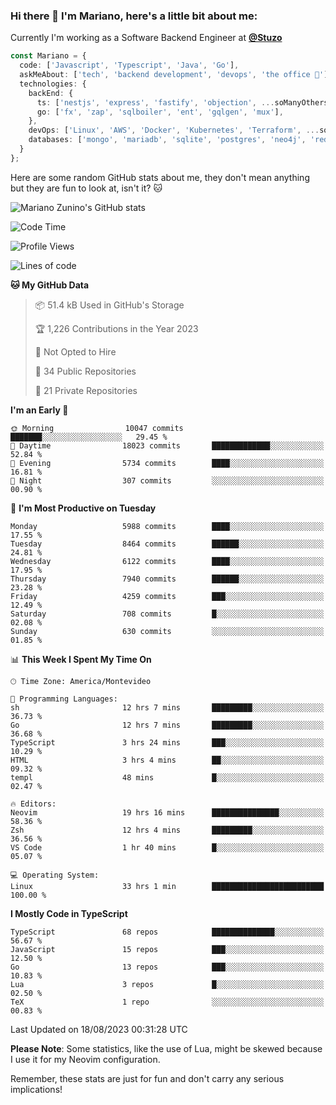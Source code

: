 ### Hi there 👋 I'm Mariano, here's a little bit about me:

Currently I'm working as a Software Backend Engineer at [**@Stuzo**](https://www.stuzo.com/)

```ts
const Mariano = {
  code: ['Javascript', 'Typescript', 'Java', 'Go'],
  askMeAbout: ['tech', 'backend development', 'devops', 'the office 💼'],
  technologies: {
    backEnd: {
      ts: ['nestjs', 'express', 'fastify', 'objection', ...soManyOthersFrameworks],
      go: ['fx', 'zap', 'sqlboiler', 'ent', 'gqlgen', 'mux'],
    },
    devOps: ['Linux', 'AWS', 'Docker', 'Kubernetes', 'Terraform', ...soManyOthersTools],
    databases: ['mongo', 'mariadb', 'sqlite', 'postgres', 'neo4j', 'redis', ...],
  }
};
```

Here are some random GitHub stats about me, they don't mean anything but they are fun to look at, isn't it? 🐱

![Mariano Zunino's GitHub stats](https://github-readme-stats.vercel.app/api?username=marianozunino&count_private=true&show_icons=true&theme=radical)

<!--START_SECTION:waka-->
![Code Time](http://img.shields.io/badge/Code%20Time-1%2C080%20hrs%2038%20mins-blue)

![Profile Views](http://img.shields.io/badge/Profile%20Views-0-blue)

![Lines of code](https://img.shields.io/badge/From%20Hello%20World%20I%27ve%20Written-10.9%20million%20lines%20of%20code-blue)

**🐱 My GitHub Data** 

> 📦 51.4 kB Used in GitHub's Storage 
 > 
> 🏆 1,226 Contributions in the Year 2023
 > 
> 🚫 Not Opted to Hire
 > 
> 📜 34 Public Repositories 
 > 
> 🔑 21 Private Repositories 
 > 
**I'm an Early 🐤** 

```text
🌞 Morning                10047 commits       ███████░░░░░░░░░░░░░░░░░░   29.45 % 
🌆 Daytime                18023 commits       █████████████░░░░░░░░░░░░   52.84 % 
🌃 Evening                5734 commits        ████░░░░░░░░░░░░░░░░░░░░░   16.81 % 
🌙 Night                  307 commits         ░░░░░░░░░░░░░░░░░░░░░░░░░   00.90 % 
```
📅 **I'm Most Productive on Tuesday** 

```text
Monday                   5988 commits        ████░░░░░░░░░░░░░░░░░░░░░   17.55 % 
Tuesday                  8464 commits        ██████░░░░░░░░░░░░░░░░░░░   24.81 % 
Wednesday                6122 commits        ████░░░░░░░░░░░░░░░░░░░░░   17.95 % 
Thursday                 7940 commits        ██████░░░░░░░░░░░░░░░░░░░   23.28 % 
Friday                   4259 commits        ███░░░░░░░░░░░░░░░░░░░░░░   12.49 % 
Saturday                 708 commits         █░░░░░░░░░░░░░░░░░░░░░░░░   02.08 % 
Sunday                   630 commits         ░░░░░░░░░░░░░░░░░░░░░░░░░   01.85 % 
```


📊 **This Week I Spent My Time On** 

```text
🕑︎ Time Zone: America/Montevideo

💬 Programming Languages: 
sh                       12 hrs 7 mins       █████████░░░░░░░░░░░░░░░░   36.73 % 
Go                       12 hrs 7 mins       █████████░░░░░░░░░░░░░░░░   36.68 % 
TypeScript               3 hrs 24 mins       ███░░░░░░░░░░░░░░░░░░░░░░   10.29 % 
HTML                     3 hrs 4 mins        ██░░░░░░░░░░░░░░░░░░░░░░░   09.32 % 
templ                    48 mins             █░░░░░░░░░░░░░░░░░░░░░░░░   02.47 % 

🔥 Editors: 
Neovim                   19 hrs 16 mins      ███████████████░░░░░░░░░░   58.36 % 
Zsh                      12 hrs 4 mins       █████████░░░░░░░░░░░░░░░░   36.56 % 
VS Code                  1 hr 40 mins        █░░░░░░░░░░░░░░░░░░░░░░░░   05.07 % 

💻 Operating System: 
Linux                    33 hrs 1 min        █████████████████████████   100.00 % 
```

**I Mostly Code in TypeScript** 

```text
TypeScript               68 repos            ██████████████░░░░░░░░░░░   56.67 % 
JavaScript               15 repos            ███░░░░░░░░░░░░░░░░░░░░░░   12.50 % 
Go                       13 repos            ███░░░░░░░░░░░░░░░░░░░░░░   10.83 % 
Lua                      3 repos             █░░░░░░░░░░░░░░░░░░░░░░░░   02.50 % 
TeX                      1 repo              ░░░░░░░░░░░░░░░░░░░░░░░░░   00.83 % 
```




 Last Updated on 18/08/2023 00:31:28 UTC
<!--END_SECTION:waka-->

**Please Note**: Some statistics, like the use of Lua, might be skewed because I use it for my Neovim configuration.

Remember, these stats are just for fun and don't carry any serious implications!
